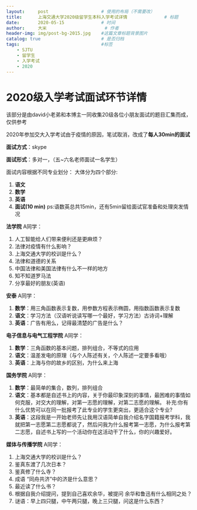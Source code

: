 ```yaml
---
layout:     post   				    # 使用的布局（不需要改）
title:      上海交通大学2020级留学生本科入学考试详情 				# 标题 
date:       2020-05-15 				# 时间
author:     大米 						# 作者
header-img: img/post-bg-2015.jpg 	#这篇文章标题背景图片
catalog: true 						# 是否归档
tags:								#标签
    - SJTU
    - 留学生
    - 入学考试
    - 2020
---
```


# 2020级入学考试面试环节详情

该部分是由david小老弟和本博主一同收集20级各位小朋友面试的题目汇集而成，仅供参考

2020年参加交大入学考试由于疫情的原因，笔试取消，改成了**每人30min的面试**


**面试方式**：skype

**面试形式**：多对一，（五~六名老师面试一名学生）

面试内容根据不同专业划分：
大体分为四个部分:
1. **语文**
2. **数学**
3. **英语**
4. **面试(10 min)**
ps:语数英总共15min，还有5min留给面试官准备和处理突发情况

**法学院**
A同学：
1. 人工智能给人们带来便利还是更麻烦？
2. 法律对疫情有什么影响？
3. 上海交通大学的校训是什么？
4. 法律和道德的关系
5. 中国法律和美国法律有什么不一样的地方
6. 知不知道罗马法
7. 分享最好的朋友(英语)

**安泰**
A同学：
1. **数学**：用三角函数表示复数，用参数方程表示椭圆，用指数函数表示复数
2. **语文**：学习方法（汉语听说读写哪一个最好，学习方法）古诗词+理解
3. **英语**：广告有用么，记得最清楚的广告是什么？

**电子信息与电气工程学院**
A同学：
1. **数学**：三角函数的基本问题，排列组合，不等式的应用
2. **语文**：温差发电的原理（与个人陈述有关，个人陈述一定要多看哦）
3. **英语**：上海与你的故乡的区别，为什么来上海

**国务学院**
A同学：
1. **数学**：最简单的集合，数列，排列组合
2. **语文**：基本都是自述书上的内容，关于你最印象深刻的事情，最困难的事情如何克服，对交大的理解，对第一志愿的理解，对第二志愿的理解。
补充:你有什么优势可以在同一批报考了此专业的学生更突出，更适合这个专业?
3. **英语**：这段我是一开始老师先让我用汉语简单自我介绍名字国籍报考学科，我就把第一志愿第二志愿都说了，然后问我为什么报考第一志愿，为什么报考第二志愿，自述书上写的一个活动你在这活动干了什么，你的兴趣爱好。

**媒体与传播学院**
A同学：
1. 上海交通大学的校训是什么？
2. 鉴真东渡了几次日本？
3. 鉴真修了什么寺？
4. 成语 “同舟共济”中的济是什么意思？
5. 最近读了什么书？
6. 根据自我介绍提问，提到自己喜欢余华，被提问 余华和鲁迅有什么相同之处？
7. 谜语：早上四只腿，中午两只腿，晚上三只腿，问这是什么东西？